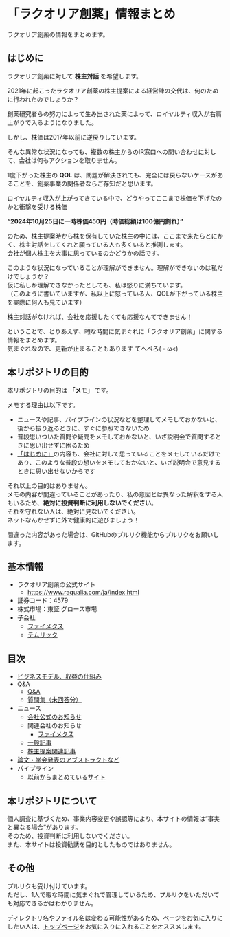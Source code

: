 # 「ラクオリア創薬」情報まとめ

ラクオリア創薬の情報をまとめます。

## はじめに

ラクオリア創薬に対して **株主対話** を希望します。

2021年に起こったラクオリア創薬の株主提案による経営陣の交代は、何のために行われたのでしょうか？

創薬研究者らの努力によって生み出された薬によって、ロイヤルティ収入が右肩上がりで入るようになりました。

しかし、株価は2017年以前に逆戻りしています。

そんな異常な状況になっても、複数の株主からのIR窓口への問い合わせに対して、会社は何もアクションを取りません。

1度下がった株主の **QOL** は、問題が解決されても、完全には戻らないケースがあることを、創薬事業の関係者ならご存知だと思います。

ロイヤルティ収入が上がってきている中で、どうやってここまで株価を下げたのかと衝撃を受ける株価

**“2024年10月25日に一時株価450円（時価総額は100億円割れ）”**

のため、株主提案時から株を保有していた株主の中には、ここまで来たらとにかく、株主対話をしてくれと願っている人も多くいると推測します。  
会社が個人株主を大事に思っているのかどうかの話です。

このような状況になっていることが理解ができません。理解ができないのは私だけでしょうか？  
仮に私しか理解できなかったとしても、私は怒りに満ちています。  
（このように書いていますが、私以上に怒っている人、QOLが下がっている株主を実際に何人も見ています）

株主対話がなければ、会社を応援したくても応援なんてできません！

ということで、とりあえず、暇な時間に気まぐれに「ラクオリア創薬」に関する情報をまとめます。  
気まぐれなので、更新が止まることもあります てへぺろ(・ω<)

## 本リポジトリの目的

本リポジトリの目的は **「メモ」** です。

メモする理由は以下です。

- ニュースや記事、パイプラインの状況などを整理してメモしておかないと、後から振り返るときに、すぐに参照できないため
- 普段思いついた質問や疑問をメモしておかないと、いざ説明会で質問するときに思い出せずに困るため
- [「はじめに」](#はじめに)の内容も、会社に対して思っていることをメモしているだけであり、このような普段の想いをメモしておかないと、いざ説明会で意見するときに思い出せないからです

それ以上の目的はありません。  
メモの内容が間違っていることがあったり、私の意図とは異なった解釈をする人もいるため、**絶対に投資判断に利用しないでください**。  
それを守れない人は、絶対に見ないでください。  
ネットなんかせずに外で健康的に遊びましょう！

間違った内容があった場合は、GitHubのプルリク機能からプルリクをお願いします。

## 基本情報

- ラクオリア創薬の公式サイト
  - https://www.raqualia.com/ja/index.html
- 証券コード：4579
- 株式市場：東証 グロース市場
- 子会社
  - [ファイメクス](https://www.fimecs.com/)
  - [テムリック](https://www.tmrc.co.jp/)

## 目次

- [ビジネスモデル、収益の仕組み](business-model.md)
- Q&A
  - [Q&A](qa/qa.md)
  - [質問集（未回答分）](qa/questions.md)
- ニュース
  - [会社公式のお知らせ](news/official-release.md)
  - 関連会社のお知らせ
    - [ファイメクス](news/affiliated-companies/fimecs.md)
  - [一般記事](news/articles.md)
  - [株主提案関連記事](news/shareholder-proposal.md)
- [論文・学会発表のアブストラクトなど](papers.md)
- パイプライン
  - [以前からまとめているサイト](https://stock.ariafloat.com/raqualia/)

## 本リポジトリについて

個人調査に基づくため、事業内容変更や誤認等により、本サイトの情報は“事実と異なる場合”があります。  
そのため、投資判断に利用しないでください。  
また、本サイトは投資勧誘を目的としたものではありません。

## その他

プルリクも受け付けています。  
ただし、1人で暇な時間に気まぐれで管理しているため、プルリクをいただいても対応できるかはわかりません。

ディレクトリ名やファイル名は変わる可能性があるため、ページをお気に入りにしたい人は、[トップページ](https://github.com/ariafloat/raqualia-pharma)をお気に入りに入れることをオススメします。
